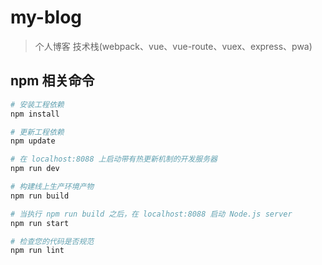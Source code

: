 # my-blog

> 个人博客
> 技术栈(webpack、vue、vue-route、vuex、express、pwa)

## npm 相关命令

``` bash
# 安装工程依赖
npm install

# 更新工程依赖
npm update

# 在 localhost:8088 上启动带有热更新机制的开发服务器
npm run dev

# 构建线上生产环境产物
npm run build

# 当执行 npm run build 之后，在 localhost:8088 启动 Node.js server
npm run start

# 检查您的代码是否规范
npm run lint

```
